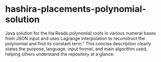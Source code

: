 # hashira-placements-polynomial-solution
Java solution for the Ha Reads polynomial roots in various numeral bases from JSON input and uses Lagrange interpolation to reconstruct the polynomial and find its constant term."  This concise description clearly states the purpose, language, input format, and main algorithm used, helping others understand the repository at a glance.

